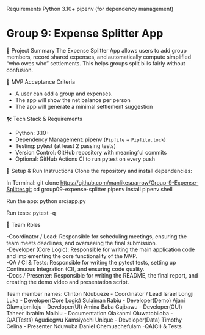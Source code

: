 Requirements
Python 3.10+
pipenv (for dependency management)

# Group 9: Expense Splitter App

📌 Project Summary
The Expense Splitter App allows users to add group members, record shared expenses, and automatically compute simplified “who owes who” settlements. This helps groups split bills fairly without confusion.

🎯 MVP Acceptance Criteria
- A user can add a group and expenses.
- The app will show the net balance per person
- The app will generate a minimal settlement suggestion


🛠️ Tech Stack & Requirements
- Python: 3.10+
- Dependency Management: pipenv (`Pipfile` + `Pipfile.lock`)
- Testing: pytest (at least 2 passing tests)
- Version Control: GitHub repository with meaningful commits
- Optional: GitHub Actions CI to run pytest on every push


🚀 Setup & Run Instructions
Clone the repository and install dependencies:

In Terminal: 
git clone https://github.com/manlikesparrow/Group-9-Expense-Splitter.git
cd group09-expense-splitter
pipenv install
pipenv shell

Run the app:
python src/app.py

Run tests:
pytest -q

👥 Team Roles

-Coordinator / Lead: Responsible for scheduling meetings, ensuring the team meets deadlines, and overseeing the final submission.  
-Developer (Core Logic): Responsible for writing the main application code and implementing the core functionality of the MVP.  
-QA / CI & Tests: Responsible for writing the pytest tests, setting up Continuous Integration (CI), and ensuring code quality.  
-Docs / Presenter: Responsible for writing the README, the final report, and creating the demo video and presentation script.  

Team member names:
Clinton Ndubueze - Coordinator / Lead
Israel Longji Luka - Developer(Core Logic)
Sulaiman Rabiu - Developer(Demo)
Ajani Oluwajomiloju - Developer(UI)
Amina Baba Gujbawu - Developer(GUI)
Taheer Ibrahim Maibiu - Documentation
Olakanmi Oluwatobiloba - Q/A(Tests)
Agudiegwu Kamsiyochi Unique - Developer(Data)
Timothy Celina - Presenter
Nduwuba Daniel Chemuachefulam -QA(CI) & Tests
